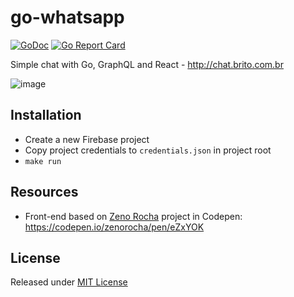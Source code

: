 # go-whatsapp

[![GoDoc](https://godoc.org/github.com/rodrigo-brito/go-whatsapp?status.svg)](https://godoc.org/github.com/StudioSol/balancer)
[![Go Report Card](https://goreportcard.com/badge/github.com/rodrigo-brito/go-whatsapp)](https://goreportcard.com/report/github.com/rodrigo-brito/go-whatsappr)

Simple chat with Go, GraphQL and React - http://chat.brito.com.br

![image](https://user-images.githubusercontent.com/7620947/84447162-aa55cc00-ac1d-11ea-85d4-3c3bd45aa654.png)


## Installation

- Create a new Firebase project
- Copy project credentials to `credentials.json` in project root
- `make run`

## Resources

- Front-end based on [Zeno Rocha](https://github.com/zenorocha) project in Codepen: https://codepen.io/zenorocha/pen/eZxYOK

## License

Released under [MIT License](LICENSE)
